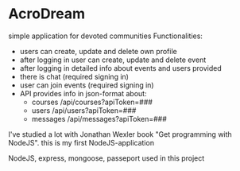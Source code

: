 # AcroDream
simple application for devoted communities
Functionalities:
- users can create, update and delete own profile
- after logging in user can create, update and delete event
- after logging in detailed info about events and users provided
- there is chat (required signing in)
- user can join events (required signing in) 
- API provides info in json-format about:
     - courses /api/courses?apiToken=###
     - users /api/users?apiToken=###
     - messages /api/messages?apiToken=###

I've studied a lot with Jonathan Wexler book "Get programming with NodeJS".
this is my first NodeJS-application

NodeJS, express, mongoose, passeport used in this project
